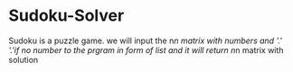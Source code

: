 # Sudoku-Solver
Sudoku is a puzzle game.
we will input the n*n matrix with numbers and '.'
'.'if no number to the prgram in form of list
and it will return n*n matrix with solution
